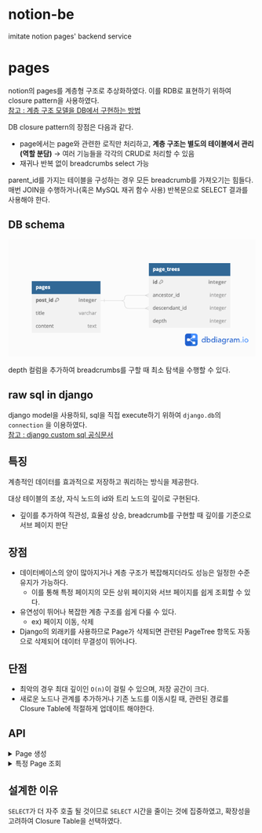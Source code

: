 # notion-be
 imitate notion pages' backend service

# pages 
notion의 pages를 계층형 구조로 추상화하였다. 이를 RDB로 표현하기 위하여 closure pattern을 사용하였다.<br>
[참고 : 계층 구조 모델을 DB에서 구현하는 방법](https://www.slideshare.net/billkarwin/models-for-hierarchical-data)

DB closure pattern의 장점은 다음과 같다.

- page에서는 page와 관련한 로직만 처리하고, **계층 구조는 별도의 테이블에서 관리 (역할 분담)** → 여러 기능들을 각각의 CRUD로 처리할 수 있음
- 재귀나 반복 없이 breadcrumbs select 가능

parent_id를 가지는 테이블을 구성하는 경우 모든 breadcrumb를 가져오기는 힘들다. 매번 JOIN을 수행하거나(혹은 MySQL 재귀 함수 사용) 반복문으로 SELECT 결과를 사용해야 한다.

## DB schema

![schema](schema.png)

depth 컬럼을 추가하여 breadcrumbs를 구할 때 최소 탐색을 수행할 수 있다.

## raw sql in django

django model을 사용하되, sql을 직접 execute하기 위하여 `django.db`의 `connection` 을 이용하였다.<br>
[참고 : django custom sql 공식문서](https://docs.djangoproject.com/en/4.2/topics/db/sql/#executing-custom-sql-directly)

## 특징
계층적인 데이터를 효과적으로 저장하고 쿼리하는 방식을 제공한다.

대상 테이블의 조상, 자식 노드의 id와 트리 노드의 깊이로 구현된다. 
- 깊이를 추가하여 직관성, 효율성 상승, breadcrumb를 구현할 때 깊이를 기준으로 서브 페이지 판단

## 장점 
- 데이터베이스의 양이 많아지거나 계층 구조가 복잡해지더라도 성능은 일정한 수준 유지가 가능하다.
    - 이를 통해 특정 페이지의 모든 상위 페이지와 서브 페이지를 쉽게 조회할 수 있다.
- 유연성이 뛰어나 복잡한 계층 구조를 쉽게 다룰 수 있다. 
    - ex) 페이지 이동, 삭제
- Django의 외래키를 사용하므로 Page가 삭제되면 관련된 PageTree 항목도 자동으로 삭제되어 데이터 무결성이 뛰어나다.

## 단점
- 최악의 경우 최대 깊이인 `O(n)`이 걸릴 수 있으며, 저장 공간이 크다.
- 새로운 노드나 관계를 추가하거나 기존 노드를 이동시킬 때, 관련된 경로를 Closure Table에 적절하게 업데이트 해야한다.

## API
<details>
<summary>Page 생성</summary>

- method: `POST`

- request : `/api/page/`
- request body `application/json`
  - title : string
  - content : string
  - parent_id : int (-1인 경우, 부모 페이지 없는 새로운 페이지)

- response
    정상적으로 생성된 경우 `200 OK` 반환

- logic 
  1. page 테이블에 게시글 생성 (title,content)
  2. 생성된 page 테이블 데이터로 page_trees 데이터 생성 (descendant_id,ancestor_id,depth)
  3. page_trees 테이블에서 parent_id를 자식으로 갖는 모든 page_id의 descendant_id에 current_id를 넣고 추가해준다.

- raw query 
  1. 게시글 생성
    ```sql
    INSERT INTO pages (title, content) VALUES (title,content);
    ```
  2. page_trees (depth 확인 테이블) 생성
    ```sql
    INSERT INTO page_trees (ancestor_id, descendant_id, depth)
    SELECT t.ancestor_id, current_id, depth+1
    FROM page_trees as t
    WHERE t.descendant_id = parent_id
    UNION ALL
    SELECT current_id, current_id, 0;
    ```
</details>

<details>
<summary>특정 Page 조회</summary>

- method : `GET`

- request : `/api/page/{page_id}/`

- response<br>
    root page의 경우

    ```json
    {
        "page_id": 1,
        "title": "1st page",
        "content": "hello world",
        "sub_pages": [3,6,9],
        "breadcrumbs": [
            "1st page"
        ]
    }
    ```

    leaf page의 경우

    ```json
    {
        "page_id": 4,
        "title": "4th page",
        "content": "hello world",
        "sub_pages": [],
        "breadcrumbs": ["1st page","3rd page","4th page"]
    }
    ```

- logic 
    - breadcrumbs 
        - 조회된 페이지의 pk와  page_trees를 통해서 구한 ancestor_id로 조상 페이지를 조회
        - 조회된 페이지를 depth 기준으로 오름차순 정렬한 뒤 breadcrumb에 담는다.
    - sub_page
        - 페이지 id기반으로 동일한 ancestor_id와 depth 가지고 서브페이지를 조회
  
- raw query 
    1. 페이지 조회
        ```sql
        SELECT * FROM pages WHERE page_id = page_id;
        ```
    2. 서브페이지 조회
        ```sql
        SELECT descendant_id
        FROM page_trees
        WHERE ancestor_id = page_id
        AND depth = {now depth};
        ```
    3. 해당 페이지 조상페이지 제목 조회
        ```sql
        SELECT title
        FROM pages
        WHERE page_id IN
            (SELECT ancestor_id
             FROM page_trees t
             WHERE descendant_id = %s
             ORDER BY depth ASC);
        ```
</details>
   
## 설계한 이유
`SELECT`가 더 자주 호출 될 것이므로 `SELECT` 시간을 줄이는 것에 집중하였고, 확장성을 고려하여 Closure Table을 선택하였다.